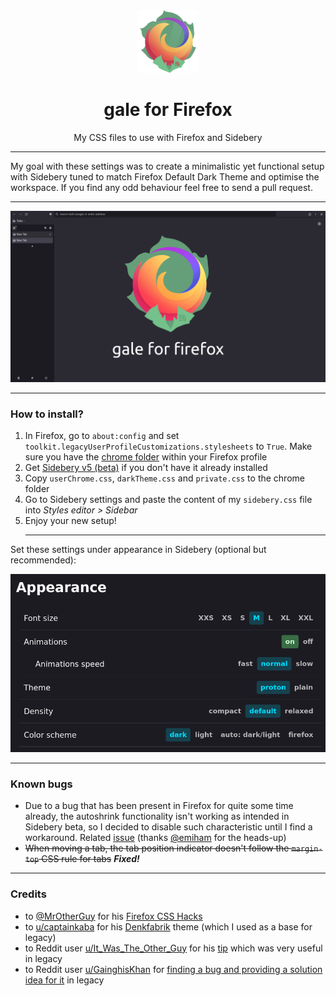 <div align="center"><img src="image/logo.png" width=100px height=100px></div>
<h1 align="center">gale for Firefox</h1>
<p align="center">My CSS files to use with Firefox and Sidebery</p>

<hr>

My goal with these settings was to create a minimalistic yet functional setup
with Sidebery tuned to match Firefox Default Dark Theme and optimise the
workspace. If you find any odd behaviour feel free to send a pull request.

<hr>

<div align="center"><img src="image/thumbnail.png"></div>

<hr>

### How to install?

1. In Firefox, go to `about:config` and set `toolkit.legacyUserProfileCustomizations.stylesheets` to `True`. Make sure you have the <a href="https://www.userchrome.org/how-create-userchrome-css.html">chrome folder</a> within your Firefox profile
2. Get <a href="https://github.com/mbnuqw/sidebery/">Sidebery v5 (beta)</a> if you don't have it already installed
3. Copy `userChrome.css`, `darkTheme.css` and `private.css` to the chrome folder
4. Go to Sidebery settings and paste the content of my `sidebery.css` file into _Styles editor > Sidebar_
5. Enjoy your new setup!<hr>

Set these settings under appearance in Sidebery (optional but recommended):

<div><img src="image/sidebery-appearance.png"></div>

<hr>

### Known bugs

- Due to a bug that has been present in Firefox for quite some time already, the autoshrink functionality isn't working as intended in Sidebery beta, so I decided to disable such characteristic until I find a workaround. Related <a href="https://bugzilla.mozilla.org/show_bug.cgi?id=1818517">issue</a> (thanks <a href="https://github.com/emiham">@emiham</a> for the heads-up)
- ~~When moving a tab, the tab position indicator doesn't follow the `margin-top` CSS rule for tabs~~  **_Fixed!_**

<hr>

### Credits

- to <a href="https://github.com/MrOtherGuy">@MrOtherGuy</a> for his <a href="https://github.com/MrOtherGuy/firefox-csshacks">Firefox CSS Hacks</a>
- to <a href="https://www.reddit.com/user/captainkaba/">u/captainkaba</a> for his <a href="https://www.reddit.com/r/FirefoxCSS/comments/rqo5z6/some_people_asked_for_the_css_so_here_is_my_setup/">Denkfabrik</a> theme (which I used as a base for legacy)
- to Reddit user <a href="https://www.reddit.com/user/It_Was_The_Other_Guy/">u/It_Was_The_Other_Guy</a> for his <a href="https://www.reddit.com/r/FirefoxCSS/comments/vzcqzn/comment/ig8a8ba/">tip</a> which was very useful in legacy
- to Reddit user <a href="https://www.reddit.com/user/GainghisKhan/">u/GainghisKhan</a> for <a href="https://www.reddit.com/r/FirefoxCSS/comments/wcc9fc/comment/j2aoa8r/">finding a bug and providing a solution idea for it</a> in legacy

